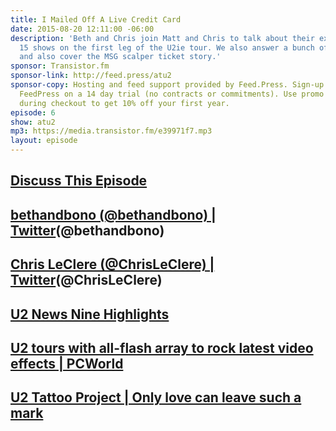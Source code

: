 ```yaml
---
title: I Mailed Off A Live Credit Card
date: 2015-08-20 12:11:00 -06:00
description: 'Beth and Chris join Matt and Chris to talk about their experience seeing
  15 shows on the first leg of the U2ie tour. We also answer a bunch of #askatu2 questions
  and also cover the MSG scalper ticket story.'
sponsor: Transistor.fm
sponsor-link: http://feed.press/atu2
sponsor-copy: Hosting and feed support provided by Feed.Press. Sign-up today and try
  FeedPress on a 14 day trial (no contracts or commitments). Use promo code "atu2"
  during checkout to get 10% off your first year.
episode: 6
show: atu2
mp3: https://media.transistor.fm/e39971f7.mp3
layout: episode
---
```


## [Discuss This Episode](https://www.reddit.com/r/Goodstuff_fm/comments/3hr89e/the_atu2_podcast_6_i_mailed_off_a_live_credit_card/)

## [bethandbono (@bethandbono) | Twitter](https://twitter.com/bethandbono)(@bethandbono)

## [Chris LeClere (@ChrisLeClere) | Twitter](https://twitter.com/chrisleclere)(@ChrisLeClere)

## [U2  News  Nine Highlights](http://www.u2.com/news/title/nine)

## [U2 tours with all-flash array to rock latest video effects | PCWorld](http://www.pcworld.com/article/2949772/u2-tours-with-allflash-array-to-rock-latest-video-effects.html)

## [U2 Tattoo Project | Only love can leave such a mark](http://u2tattooproject.com/)
